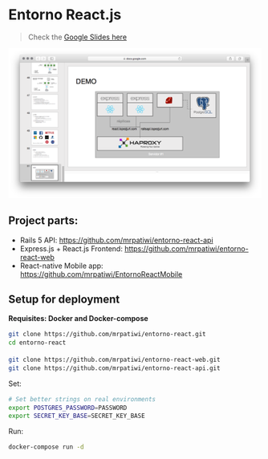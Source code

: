 # Entorno React.js

> Check the [Google Slides here](https://docs.google.com/presentation/d/1CsmFxio9uZcKmU1hSlbJyvL3PeOMQM3EfzrErPlF8Pg/edit?usp=sharing)

[![preview](./media/preview.png)](https://docs.google.com/presentation/d/1CsmFxio9uZcKmU1hSlbJyvL3PeOMQM3EfzrErPlF8Pg/edit?usp=sharing)

## Project parts:

* Rails 5 API: https://github.com/mrpatiwi/entorno-react-api
* Express.js + React.js Frontend: https://github.com/mrpatiwi/entorno-react-web
* React-native Mobile app: https://github.com/mrpatiwi/EntornoReactMobile

## Setup for deployment

**Requisites: Docker and Docker-compose**

```sh
git clone https://github.com/mrpatiwi/entorno-react.git
cd entorno-react

git clone https://github.com/mrpatiwi/entorno-react-web.git
git clone https://github.com/mrpatiwi/entorno-react-api.git
```


Set:

```sh
# Set better strings on real environments
export POSTGRES_PASSWORD=PASSWORD
export SECRET_KEY_BASE=SECRET_KEY_BASE
```

Run:

```sh
docker-compose run -d
```
